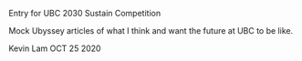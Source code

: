 Entry for UBC 2030 Sustain Competition

Mock Ubyssey articles of what I think and want the future at UBC to be like.

Kevin Lam OCT 25 2020
